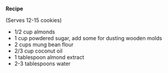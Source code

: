 __Recipe__

(Serves 12-15 cookies)

- 1/2 cup almonds
- 1 cup powdered sugar, add some for dusting wooden molds
- 2 cups mung bean flour
- 2/3 cup coconut oil
- 1 tablespoon almond extract
- 2-3 tablespoons water